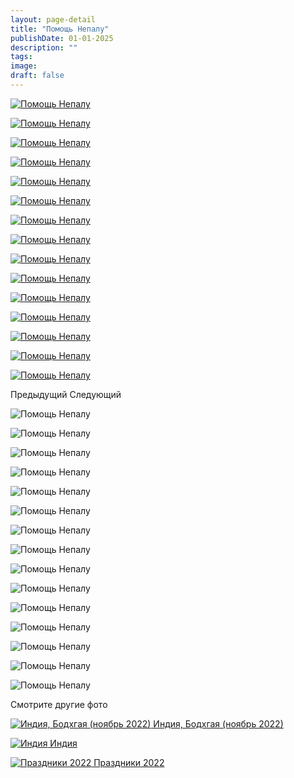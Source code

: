 ```yaml
---
layout: page-detail
title: "Помощь Непалу"
publishDate: 01-01-2025
description: ""
tags:
image:
draft: false
---
```


[ ![Помощь Непалу](/upload/iblock/a15/a15f1e3e7d6773c381c3a3ab4ddc73fe.jpg) ](/upload/iblock/a15/a15f1e3e7d6773c381c3a3ab4ddc73fe.jpg) 

[ ![Помощь Непалу](/upload/iblock/45b/45b853f9984c30a7220474b0dfc6d0f0.jpg) ](/upload/iblock/45b/45b853f9984c30a7220474b0dfc6d0f0.jpg) 

[ ![Помощь Непалу](/upload/iblock/97e/97efef4d03adbdd5438d67cec6d76147.jpg) ](/upload/iblock/97e/97efef4d03adbdd5438d67cec6d76147.jpg) 

[ ![Помощь Непалу](/upload/iblock/ad9/ad9aa88eebdbed8bdf43232e385cfef4.jpg) ](/upload/iblock/ad9/ad9aa88eebdbed8bdf43232e385cfef4.jpg) 

[ ![Помощь Непалу](/upload/iblock/a51/a51cf251944faf9f13a02afbbcd4d77f.jpg) ](/upload/iblock/a51/a51cf251944faf9f13a02afbbcd4d77f.jpg) 

[ ![Помощь Непалу](/upload/iblock/471/471062676a1f2d7939a5c1b29a33776b.jpg) ](/upload/iblock/471/471062676a1f2d7939a5c1b29a33776b.jpg) 

[ ![Помощь Непалу](/upload/iblock/caf/caf8a51d275daa90b35d0795a391fcf4.jpg) ](/upload/iblock/caf/caf8a51d275daa90b35d0795a391fcf4.jpg) 

[ ![Помощь Непалу](/upload/iblock/a7b/a7b0a619d3e55e1f7469850f676abd12.jpg) ](/upload/iblock/a7b/a7b0a619d3e55e1f7469850f676abd12.jpg) 

[ ![Помощь Непалу](/upload/iblock/9b4/9b488a428398742ae0acd18da1c89406.jpg) ](/upload/iblock/9b4/9b488a428398742ae0acd18da1c89406.jpg) 

[ ![Помощь Непалу](/upload/iblock/07e/07e13ff7c1b04b511fdb4d4b02aad79a.jpg) ](/upload/iblock/07e/07e13ff7c1b04b511fdb4d4b02aad79a.jpg) 

[ ![Помощь Непалу](/upload/iblock/b25/b254bca3405e194a4b57717c98b64420.jpg) ](/upload/iblock/b25/b254bca3405e194a4b57717c98b64420.jpg) 

[ ![Помощь Непалу](/upload/iblock/9dc/9dc4e579a633698790ca9b2fc47791af.jpg) ](/upload/iblock/9dc/9dc4e579a633698790ca9b2fc47791af.jpg) 

[ ![Помощь Непалу](/upload/iblock/18e/18e0811f8a4aa4cfa5d9e005c7424de3.jpg) ](/upload/iblock/18e/18e0811f8a4aa4cfa5d9e005c7424de3.jpg) 

[ ![Помощь Непалу](/upload/iblock/424/424f9657af77fa13edf9e113fe4a14a5.jpg) ](/upload/iblock/424/424f9657af77fa13edf9e113fe4a14a5.jpg) 

[ ![Помощь Непалу](/upload/iblock/ecb/ecbeb0d546030688baf6db538f78bba4.jpg) ](/upload/iblock/ecb/ecbeb0d546030688baf6db538f78bba4.jpg) 

Предыдущий Следующий 

![Помощь Непалу](/upload/iblock/a15/a15f1e3e7d6773c381c3a3ab4ddc73fe.jpg) 

![Помощь Непалу](/upload/iblock/45b/45b853f9984c30a7220474b0dfc6d0f0.jpg) 

![Помощь Непалу](/upload/iblock/97e/97efef4d03adbdd5438d67cec6d76147.jpg) 

![Помощь Непалу](/upload/iblock/ad9/ad9aa88eebdbed8bdf43232e385cfef4.jpg) 

![Помощь Непалу](/upload/iblock/a51/a51cf251944faf9f13a02afbbcd4d77f.jpg) 

![Помощь Непалу](/upload/iblock/471/471062676a1f2d7939a5c1b29a33776b.jpg) 

![Помощь Непалу](/upload/iblock/caf/caf8a51d275daa90b35d0795a391fcf4.jpg) 

![Помощь Непалу](/upload/iblock/a7b/a7b0a619d3e55e1f7469850f676abd12.jpg) 

![Помощь Непалу](/upload/iblock/9b4/9b488a428398742ae0acd18da1c89406.jpg) 

![Помощь Непалу](/upload/iblock/07e/07e13ff7c1b04b511fdb4d4b02aad79a.jpg) 

![Помощь Непалу](/upload/iblock/b25/b254bca3405e194a4b57717c98b64420.jpg) 

![Помощь Непалу](/upload/iblock/9dc/9dc4e579a633698790ca9b2fc47791af.jpg) 

![Помощь Непалу](/upload/iblock/18e/18e0811f8a4aa4cfa5d9e005c7424de3.jpg) 

![Помощь Непалу](/upload/iblock/424/424f9657af77fa13edf9e113fe4a14a5.jpg) 

![Помощь Непалу](/upload/iblock/ecb/ecbeb0d546030688baf6db538f78bba4.jpg) 

Смотрите другие фото

[ ![Индия, Бодхгая (ноябрь 2022)](/upload/iblock/2b3/2b3c87fecc1029de56883c13accea1c8.jpg) Индия, Бодхгая (ноябрь 2022) ](/foto/indiya-bodkhgaya-noyabr-2022/) 

[ ![Индия](/upload/iblock/fa6/fa625fefc991a8fe7604cc679b15d41a.jpg) Индия ](/foto/indiya/) 

[ ![Праздники 2022](/upload/iblock/1b3/1b3b9ba064b3f94484ca09ead5c8188d.JPG) Праздники 2022 ](/foto/prazdniki-2022/) 
